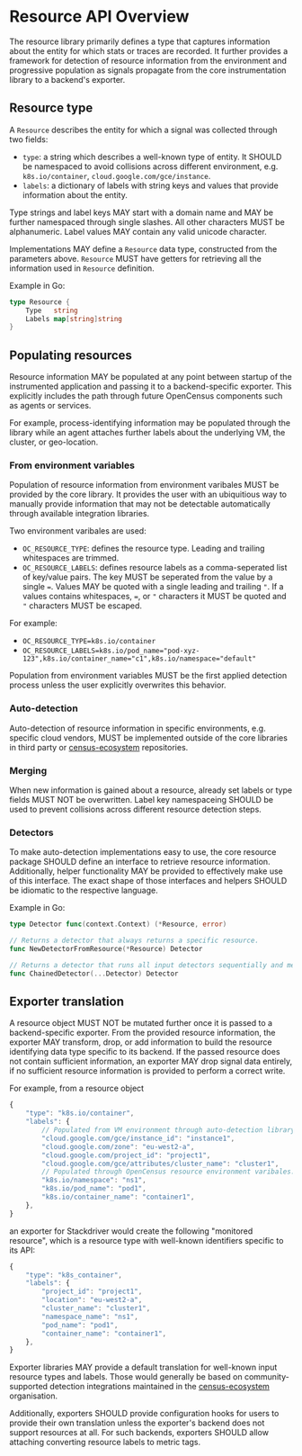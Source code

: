 # Resource API Overview
The resource library primarily defines a type that captures information about the entity
for which stats or traces are recorded. It further provides a framework for detection of
resource information from the environment and progressive population as signals propagate
from the core instrumentation library to a backend's exporter.

## Resource type
A `Resource` describes the entity for which a signal was collected through two fields:
* `type`: a string which describes a well-known type of entity. It SHOULD be namespaced
to avoid collisions across different environment, e.g. `k8s.io/container`,
`cloud.google.com/gce/instance`. 
* `labels`: a dictionary of labels with string keys and values that provide information
about the entity.

Type strings and label keys MAY start with a domain name and MAY be further namespaced through
single slashes. All other characters MUST be alphanumeric. Label values MAY contain any valid
unicode character.

Implementations MAY define a `Resource` data type, constructed from the parameters above.
`Resource` MUST have getters for retrieving all the information used in `Resource` definition.

Example in Go:
```go
type Resource {
	Type   string
	Labels map[string]string
}
```

## Populating resources
Resource information MAY be populated at any point between startup of the instrumented
application and passing it to a backend-specific exporter. This explicitly includes
the path through future OpenCensus components such as agents or services.

For example, process-identifying information may be populated through the library while
an agent attaches further labels about the underlying VM, the cluster, or geo-location.

### From environment variables
Population of resource information from environment varibales MUST be provided by the
core library. It provides the user with an ubiquitious way to manually provide information
that may not be detectable automatically through available integration libraries.

Two environment varibales are used:
* `OC_RESOURCE_TYPE`: defines the resource type. Leading and trailing whitespaces are trimmed.
* `OC_RESOURCE_LABELS`: defines resource labels as a comma-seperated list of key/value pairs.
The key MUST be seperated from the value by a single `=`. Values MAY be quoted with a single
leading and trailing `"`. If a values contains whitespaces, `=`, or `"` characters it MUST be
quoted and `"` characters MUST be escaped.

For example:
* `OC_RESOURCE_TYPE=k8s.io/container`
* `OC_RESOURCE_LABELS=k8s.io/pod_name="pod-xyz-123",k8s.io/container_name="c1",k8s.io/namespace="default"`

Population from environment variables MUST be the first applied detection process unless
the user explicitly overwrites this behavior.

### Auto-detection
Auto-detection of resource information in specific environments, e.g. specific cloud
vendors, MUST be implemented outside of the core libraries in third party or
[census-ecosystem][census-ecosystem] repositories.

### Merging
When new information is gained about a resource, already set labels or type fields MUST NOT
be overwritten. Label key namespaceing SHOULD be used to prevent collisions across different
resource detection steps.

### Detectors
To make auto-detection implementations easy to use, the core resource package SHOULD define
an interface to retrieve resource information. Additionally, helper functionality MAY be
provided to effectively make use of this interface.
The exact shape of those interfaces and helpers SHOULD be idiomatic to the respective language.

Example in Go:

```go
type Detector func(context.Context) (*Resource, error)

// Returns a detector that always returns a specific resource.
func NewDetectorFromResource(*Resource) Detector

// Returns a detector that runs all input detectors sequentially and merges their results.
func ChainedDetector(...Detector) Detector
```

## Exporter translation
A resource object MUST NOT be mutated further once it is passed to a backend-specific exporter.
From the provided resource information, the exporter MAY transform, drop, or add information
to build the resource identifying data type specific to its backend.
If the passed resource does not contain sufficient information, an exporter MAY drop
signal data entirely, if no sufficient resource information is provided to perform a correct
write.

For example, from a resource object

```javascript
{
	"type": "k8s.io/container",
	"labels": {
		// Populated from VM environment through auto-detection library.
		"cloud.google.com/gce/instance_id": "instance1",
		"cloud.google.com/zone": "eu-west2-a",
		"cloud.google.com/project_id": "project1",
		"cloud.google.com/gce/attributes/cluster_name": "cluster1",
		// Populated through OpenCensus resource environment varibales.
		"k8s.io/namespace": "ns1",
		"k8s.io/pod_name": "pod1",
		"k8s.io/container_name": "container1",
	},
}
```

an exporter for Stackdriver would create the following "monitored resource", which is a
resource type with well-known identifiers specific to its API:

```javascript
{
	"type": "k8s_container",
	"labels": {
		"project_id": "project1",
		"location": "eu-west2-a",
		"cluster_name": "cluster1",
		"namespace_name": "ns1",
		"pod_name": "pod1",
		"container_name": "container1",
	},
}
```

Exporter libraries MAY provide a default translation for well-known input resource types and labels.
Those would generally be based on community-supported detection integrations maintained in the
[census-ecosystem][census-ecosystem] organisation.

Additionally, exporters SHOULD provide configuration hooks for users to provide their own
translation unless the exporter's backend does not support resources at all. For such backends,
exporters SHOULD allow attaching converting resource labels to metric tags.

[census-ecosystem]: https://github.com/census-ecosystem
